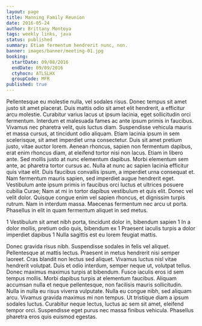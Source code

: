 ```yaml
---
layout: page
title: Manning Family Reunion
date: 2016-05-24
author: Brittany Montoya
tags: weekly links, java
status: published
summary: Etiam fermentum hendrerit nunc, non.
banner: images/banner/meeting-01.jpg
booking:
  startDate: 09/08/2016
  endDate: 09/09/2016
  ctyhocn: ATLSLHX
  groupCode: MFR
published: true
---
```

Pellentesque eu molestie nulla, vel sodales risus. Donec tempus sit amet justo sit amet placerat. Duis mattis odio sit amet elit hendrerit, a efficitur arcu molestie. Curabitur varius lacus ut ipsum lacinia, eget sollicitudin orci fermentum. Interdum et malesuada fames ac ante ipsum primis in faucibus. Vivamus nec pharetra velit, quis luctus diam. Suspendisse vehicula mauris et massa cursus, at tincidunt odio aliquam. Etiam lacinia ipsum in sem scelerisque, sit amet imperdiet urna consectetur. Duis sit amet pretium justo, vitae auctor lorem. Aenean rhoncus, sapien non fermentum dapibus, erat enim rhoncus diam, at eleifend tortor nisi non lacus. Etiam in libero ante. Sed mollis justo at nunc elementum dapibus. Morbi elementum sem ante, ac pharetra tortor cursus ac.
Nulla at nunc ac sapien lacinia efficitur quis vitae elit. Duis faucibus convallis ipsum, a imperdiet urna consequat et. Nam fermentum mauris sapien, sed imperdiet augue hendrerit eget. Vestibulum ante ipsum primis in faucibus orci luctus et ultrices posuere cubilia Curae; Nam at mi in tortor dapibus vestibulum et quis elit. Donec vel velit dolor. Quisque congue enim vel sapien rhoncus, et dignissim turpis rutrum. Nam in interdum massa. Maecenas fermentum nec arcu ut porta. Phasellus in elit in quam fermentum aliquet in sed metus.

1 Vestibulum sit amet nibh porta, tincidunt dolor in, bibendum sapien
1 In a dolor mollis, pretium odio quis, bibendum ex
1 Praesent iaculis turpis a dolor imperdiet dapibus
1 Nulla sagittis est eu lorem feugiat mattis.

Donec gravida risus nibh. Suspendisse sodales in felis vel aliquet. Pellentesque at mattis lectus. Praesent in metus hendrerit nisi semper laoreet. Cras blandit non lectus sed aliquet. Vivamus luctus nisl vitae hendrerit volutpat. Duis et odio interdum, semper neque ut, volutpat tellus. Donec maximus maximus turpis at bibendum. Fusce iaculis eros id sem tempus mollis.
Morbi dapibus turpis at elementum faucibus. Aliquam accumsan nulla et neque pellentesque, non facilisis mauris sollicitudin. Nulla in nulla eu risus viverra vulputate. Nulla eu congue nibh, sed aliquam arcu. Vivamus gravida maximus mi non tempus. Ut tristique diam a ipsum sodales luctus. Curabitur neque lectus, luctus ac sem sit amet, eleifend tempor orci. Suspendisse eget purus nec massa finibus vehicula. Phasellus pharetra eros quis euismod egestas.
